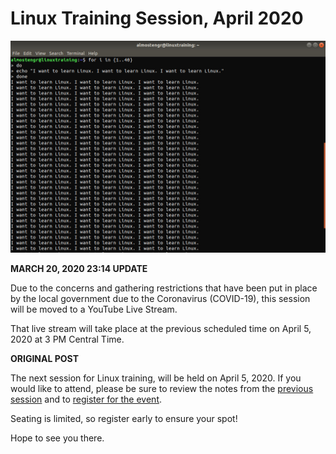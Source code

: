 # Linux Training Session, April 2020

![I want to learn Linux in terminal window](/images/2020.03.06-linux-training-session.jpg)

**MARCH 20, 2020 23:14 UPDATE**

Due to the concerns and gathering restrictions that have been put in place
by the local government due to the Coronavirus (COVID-19), this session
will be moved to a YouTube Live Stream.

That live stream will take place at the previous scheduled time on
April 5, 2020 at 3 PM Central Time.

**ORIGINAL POST**

The next session for Linux training, will be held on April 5, 2020. If you would like to attend, please be sure to review the notes from the
[previous session](/technology/2020.03.01-linux-training-session) and to
[register for the event](https://www.eventbrite.com/e/linux-training-session-april-2020-tickets-98546999729).

Seating is limited, so register early to ensure your spot!

Hope to see you there.
